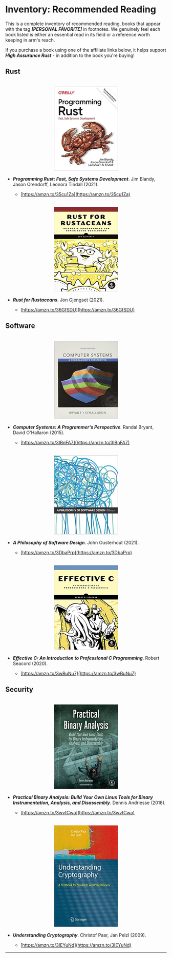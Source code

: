 <meta name="title" content="High Assurance Rust">
<meta name="description" content="Developing Secure and Robust Software">
<meta property="og:title" content="High Assurance Rust">
<meta property="og:description" content="Developing Secure and Robust Software">
<meta property="og:type" content="article">
<meta property="og:url" content="https://highassurance.rs/">
<meta property="og:image" content="https://highassurance.rs/img/har_logo_social.png">
<meta name="twitter:title" content="High Assurance Rust">
<meta name="twitter:description" content="Developing Secure and Robust Software">
<meta name="twitter:url" content="https://highassurance.rs/">
<meta name="twitter:card" content="summary_large_image">
<meta name="twitter:image" content="https://highassurance.rs/img/har_logo_social.png">


# Inventory: Recommended Reading

This is a complete inventory of recommended reading, books that appear with the tag ***[PERSONAL FAVORITE]*** in footnotes.
We genuinely feel each book listed is either an essential read in its field or a reference worth keeping in arm's reach.

If you purchase a book using one of the affiliate links below, it helps support ***High Assurance Rust*** - in addition to the book you're buying!

## Rust

<br>
<div style="width:100%;text-align:center;">
<a href="https://amzn.to/35cu1Za"> <img src="../img/recommended_books/book_rust_1.jpg" width="200"> </a>
</div>

* ***Programming Rust: Fast, Safe Systems Development***. Jim Blandy, Jason Orendorff, Leonora Tindall (2021).

    * [https://amzn.to/35cu1Za](https://amzn.to/35cu1Za)

<br>
<div style="width:100%;text-align:center;">
<a href="https://amzn.to/36GfSDU"> <img src="../img/recommended_books/book_rust_2.jpg" width="200"> </a>
</div>

* ***Rust for Rustaceans***. Jon Gjengset (2021).

    * [https://amzn.to/36GfSDU](https://amzn.to/36GfSDU)

## Software

<br>
<div style="width:100%;text-align:center;">
<a href="https://amzn.to/3IBnFA7"> <img src="../img/recommended_books/book_csapp.jpg" width="200"> </a>
</div>

* ***Computer Systems: A Programmer's Perspective***. Randal Bryant, David O'Hallaron (2015).

    * [https://amzn.to/3IBnFA7](https://amzn.to/3IBnFA7)

<br>
<div style="width:100%;text-align:center;">
<a href="https://amzn.to/3DbaPrp"> <img src="../img/recommended_books/book_phil.jpg" width="200"> </a>
</div>

* ***A Philosophy of Software Design***. John Ousterhout (2021).

    * [https://amzn.to/3DbaPrp](https://amzn.to/3DbaPrp)

<br>
<div style="width:100%;text-align:center;">
<a href="https://amzn.to/3wBuNu7"> <img src="../img/recommended_books/book_c.jpg" width="200"> </a>
</div>

* ***Effective C: An Introduction to Professional C Programming***. Robert Seacord (2020).

    * [https://amzn.to/3wBuNu7](https://amzn.to/3wBuNu7)

## Security

<br>
<div style="width:100%;text-align:center;">
<a href="https://amzn.to/3wvtCwa"> <img src="../img/recommended_books/book_pba.jpg" width="200"> </a>
</div>

* ***Practical Binary Analysis: Build Your Own Linux Tools for Binary Instrumentation, Analysis, and Disassembly***. Dennis Andriesse (2018).

    * [https://amzn.to/3wvtCwa](https://amzn.to/3wvtCwa)

<br>
<div style="width:100%;text-align:center;">
<a href="https://amzn.to/3IEYuNd"> <img src="../img/recommended_books/book_crypto.jpg" width="200"> </a>
</div>

* ***Understanding Cryptography***. Christof Paar, Jan Pelzl (2009).

    * [https://amzn.to/3IEYuNd](https://amzn.to/3IEYuNd)

---
